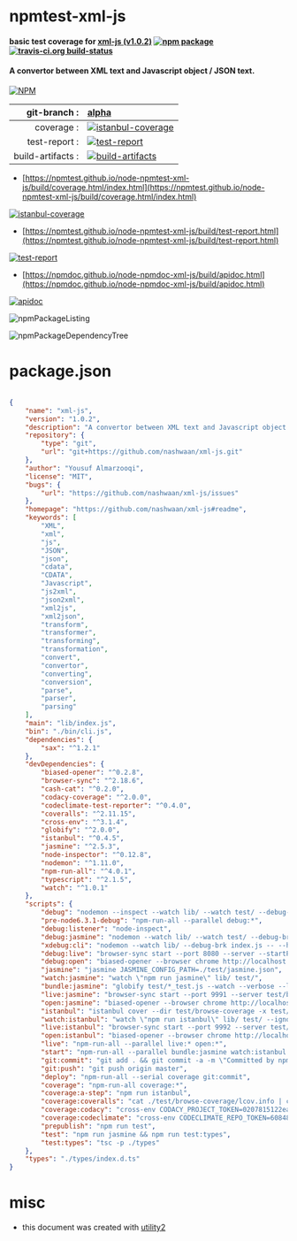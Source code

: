 # npmtest-xml-js

#### basic test coverage for  [xml-js (v1.0.2)](https://github.com/nashwaan/xml-js#readme)  [![npm package](https://img.shields.io/npm/v/npmtest-xml-js.svg?style=flat-square)](https://www.npmjs.org/package/npmtest-xml-js) [![travis-ci.org build-status](https://api.travis-ci.org/npmtest/node-npmtest-xml-js.svg)](https://travis-ci.org/npmtest/node-npmtest-xml-js)

#### A convertor between XML text and Javascript object / JSON text.

[![NPM](https://nodei.co/npm/xml-js.png?downloads=true&downloadRank=true&stars=true)](https://www.npmjs.com/package/xml-js)

| git-branch : | [alpha](https://github.com/npmtest/node-npmtest-xml-js/tree/alpha)|
|--:|:--|
| coverage : | [![istanbul-coverage](https://npmtest.github.io/node-npmtest-xml-js/build/coverage.badge.svg)](https://npmtest.github.io/node-npmtest-xml-js/build/coverage.html/index.html)|
| test-report : | [![test-report](https://npmtest.github.io/node-npmtest-xml-js/build/test-report.badge.svg)](https://npmtest.github.io/node-npmtest-xml-js/build/test-report.html)|
| build-artifacts : | [![build-artifacts](https://npmtest.github.io/node-npmtest-xml-js/glyphicons_144_folder_open.png)](https://github.com/npmtest/node-npmtest-xml-js/tree/gh-pages/build)|

- [https://npmtest.github.io/node-npmtest-xml-js/build/coverage.html/index.html](https://npmtest.github.io/node-npmtest-xml-js/build/coverage.html/index.html)

[![istanbul-coverage](https://npmtest.github.io/node-npmtest-xml-js/build/screenCapture.buildCi.browser.%252Ftmp%252Fbuild%252Fcoverage.lib.html.png)](https://npmtest.github.io/node-npmtest-xml-js/build/coverage.html/index.html)

- [https://npmtest.github.io/node-npmtest-xml-js/build/test-report.html](https://npmtest.github.io/node-npmtest-xml-js/build/test-report.html)

[![test-report](https://npmtest.github.io/node-npmtest-xml-js/build/screenCapture.buildCi.browser.%252Ftmp%252Fbuild%252Ftest-report.html.png)](https://npmtest.github.io/node-npmtest-xml-js/build/test-report.html)

- [https://npmdoc.github.io/node-npmdoc-xml-js/build/apidoc.html](https://npmdoc.github.io/node-npmdoc-xml-js/build/apidoc.html)

[![apidoc](https://npmdoc.github.io/node-npmdoc-xml-js/build/screenCapture.buildCi.browser.%252Ftmp%252Fbuild%252Fapidoc.html.png)](https://npmdoc.github.io/node-npmdoc-xml-js/build/apidoc.html)

![npmPackageListing](https://npmtest.github.io/node-npmtest-xml-js/build/screenCapture.npmPackageListing.svg)

![npmPackageDependencyTree](https://npmtest.github.io/node-npmtest-xml-js/build/screenCapture.npmPackageDependencyTree.svg)



# package.json

```json

{
    "name": "xml-js",
    "version": "1.0.2",
    "description": "A convertor between XML text and Javascript object / JSON text.",
    "repository": {
        "type": "git",
        "url": "git+https://github.com/nashwaan/xml-js.git"
    },
    "author": "Yousuf Almarzooqi",
    "license": "MIT",
    "bugs": {
        "url": "https://github.com/nashwaan/xml-js/issues"
    },
    "homepage": "https://github.com/nashwaan/xml-js#readme",
    "keywords": [
        "XML",
        "xml",
        "js",
        "JSON",
        "json",
        "cdata",
        "CDATA",
        "Javascript",
        "js2xml",
        "json2xml",
        "xml2js",
        "xml2json",
        "transform",
        "transformer",
        "transforming",
        "transformation",
        "convert",
        "convertor",
        "converting",
        "conversion",
        "parse",
        "parser",
        "parsing"
    ],
    "main": "lib/index.js",
    "bin": "./bin/cli.js",
    "dependencies": {
        "sax": "^1.2.1"
    },
    "devDependencies": {
        "biased-opener": "^0.2.8",
        "browser-sync": "^2.18.6",
        "cash-cat": "^0.2.0",
        "codacy-coverage": "^2.0.0",
        "codeclimate-test-reporter": "^0.4.0",
        "coveralls": "^2.11.15",
        "cross-env": "^3.1.4",
        "globify": "^2.0.0",
        "istanbul": "^0.4.5",
        "jasmine": "^2.5.3",
        "node-inspector": "^0.12.8",
        "nodemon": "^1.11.0",
        "npm-run-all": "^4.0.1",
        "typescript": "^2.1.5",
        "watch": "^1.0.1"
    },
    "scripts": {
        "debug": "nodemon --inspect --watch lib/ --watch test/ --debug-brk test/index.js",
        "pre-node6.3.1-debug": "npm-run-all --parallel debug:*",
        "debug:listener": "node-inspect",
        "debug:jasmine": "nodemon --watch lib/ --watch test/ --debug-brk test/index.js",
        "xdebug:cli": "nodemon --watch lib/ --debug-brk index.js -- --help",
        "debug:live": "browser-sync start --port 8080 --server --startPath ?port=5858 --files lib/ test/ --no-open --no-ui --no-online",
        "debug:open": "biased-opener --browser chrome http://localhost:8080/?port=5858",
        "jasmine": "jasmine JASMINE_CONFIG_PATH=./test/jasmine.json",
        "watch:jasmine": "watch \"npm run jasmine\" lib/ test/",
        "bundle:jasmine": "globify test/*_test.js --watch --verbose --list --outfile test/browse-jasmine/bundle.js",
        "live:jasmine": "browser-sync start --port 9991 --server test/browse-jasmine/ --files test/browse-jasmine/ --no-open --no-ui --no-online",
        "open:jasmine": "biased-opener --browser chrome http://localhost:9991",
        "istanbul": "istanbul cover --dir test/browse-coverage -x test/browse-** test/index.js",
        "watch:istanbul": "watch \"npm run istanbul\" lib/ test/ --ignoreDirectoryPattern=/browse-.+/",
        "live:istanbul": "browser-sync start --port 9992 --server test/browse-coverage/lcov-report/ --files test/browse-coverage/lcov-report/ --no-open --no-ui --no-online",
        "open:istanbul": "biased-opener --browser chrome http://localhost:9992",
        "live": "npm-run-all --parallel live:* open:*",
        "start": "npm-run-all --parallel bundle:jasmine watch:istanbul live:* open:*",
        "git:commit": "git add . && git commit -a -m \"Committed by npm script.\" && git push origin master",
        "git:push": "git push origin master",
        "deploy": "npm-run-all --serial coverage git:commit",
        "coverage": "npm-run-all coverage:*",
        "coverage:a-step": "npm run istanbul",
        "coverage:coveralls": "cat ./test/browse-coverage/lcov.info | coveralls",
        "coverage:codacy": "cross-env CODACY_PROJECT_TOKEN=0207815122ea49a68241d1aa435f21f1 cat ./test/browse-coverage/lcov.info | codacy-coverage",
        "coverage:codeclimate": "cross-env CODECLIMATE_REPO_TOKEN=60848a077f9070acf358b0c7145f0a2698a460ddeca7d8250815e75aa4333f7d codeclimate-test-reporter < test\\browse-coverage\\lcov.info",
        "prepublish": "npm run test",
        "test": "npm run jasmine && npm run test:types",
        "test:types": "tsc -p ./types"
    },
    "types": "./types/index.d.ts"
}
```



# misc
- this document was created with [utility2](https://github.com/kaizhu256/node-utility2)
